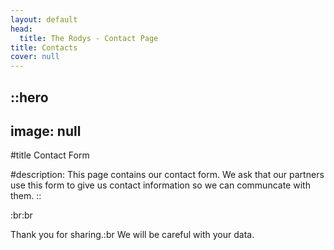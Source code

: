 ```yaml
---
layout: default
head:
  title: The Rodys - Contact Page
title: Contacts
cover: null
---
```


::hero
---
image: null
---
#title
Contact Form

#description:
This page contains our contact form. We ask that our partners use this form to give us contact information so we can communcate with them.
::

:br:br

Thank you for sharing.\:br We will be careful with your data.
